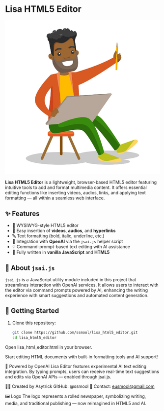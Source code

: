 # Lisa HTML5 Editor

![Lisa HTML5 Editor Logo](./assets/lisa_html_editor_x.jpg)

**Lisa HTML5 Editor** is a lightweight, browser-based HTML5 editor featuring intuitive tools to add and format multimedia content. It offers essential editing functions like inserting videos, audios, links, and applying text formatting — all within a seamless web interface.

## ✨ Features

- 📝 WYSIWYG-style HTML5 editor
- 🎥 Easy insertion of **videos**, **audios**, and **hyperlinks**
- 🔤 Text formatting (bold, italic, underline, etc.)
- 🧠 Integration with **OpenAI** via the `jsai.js` helper script
- 💡 Command-prompt-based text editing with AI assistance
- 💯 Fully written in **vanilla JavaScript** and **HTML5**

## 🧩 About `jsai.js`

`jsai.js` is a JavaScript utility module included in this project that streamlines interaction with OpenAI services. It allows users to interact with the editor via command prompts powered by AI, enhancing the writing experience with smart suggestions and automated content generation.

## 📁 Getting Started

1. Clone this repository:
   ```bash
   git clone https://github.com/ssmool/lisa_html5_editor.git
   cd lisa_html5_editor
Open lisa_html_editor.html in your browser.

Start editing HTML documents with built-in formatting tools and AI support!

🧠 Powered by OpenAI
Lisa Editor features experimental AI text editing integration. By typing prompts, users can receive real-time text suggestions and edits via OpenAI APIs — enabled through jsai.js.

👨‍💻 Created by
Asytrick
GitHub: @ssmool
📧 Contact: eusmool@gmail.com

🖼️ Logo
The logo represents a rolled newspaper, symbolizing writing, media, and traditional publishing — now reimagined in HTML5 and AI.
